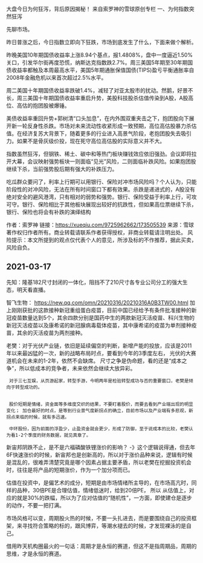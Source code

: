 
大盘今日为何狂泻，背后原因揭秘！
来自索罗神的雪球原创专栏
一、为何指数突然狂泻

先聊市场。

昨日普涨之后，今日指数立即向下狂跌，市场到底发生了什么，下面来做个解析。

昨晚美国10年期国债收益率上涨8.94个基点，报1.4808%，盘中一度逼近1.50%关口，引发华尔街再度恐慌，纳斯达克指数跌2.7%。周三美国5年期至30年期国债收益率都触及本周最高水平，美国5年期通胀保值国债(TIPS)盈亏平衡通胀率自2008年金融危机以来首次超过2.5%水平。

周二美国十年期国债收益率跌破1.4%，减轻了对亚太股市的扰动。然鹅，好景不长，周三美国十年期国债收益率重启升势，美股科技股杀估值传染到A股，A股高位、高估的抱团股被爆锤。

美债收益率重回升势+郭树清“口头加息”，在内外围双重夹击之下，抱团股向下展开新一轮反身性杀跌。市场对未来流动性收紧形成一致预期，高位高估股暴力杀估值。在经济复苏大背景下，随着更多的行业进入高景气阶段，老抱团股失去吸引力。如果不是骨灰级价投，现在死守高位高估股的实际意义并不大。

指数虽然狂泻，但钢铁、稀土、碳中和等热门板块赚钱效应依旧强劲。会议即将拉开大幕，会议映射强势板块一则面临“见光”风险，二则面临补跌风险。如果抱团股继续下杀，当前强势股后期有强大的补跌压力。

吃瓜群众要问了，利率上行期可以用银行、保险对冲市场风险吗？个人认为，只能阶段性的对冲风险，无法在所有时间窗口下都有效果。杀跌是递进式的，A股没有绝对安全的避风港湾，只有相对的弱势和强势。银行、保险受益于利率上行，可攻可守。银行、保险相比于其他板块展现出较好的抗跌性，但如果高位票继续下杀，银行、保险也将会有补跌的演绎结构



作者：索罗神
链接：https://xueqiu.com/9725962662/173505539
来源：雪球
著作权归作者所有。商业转载请联系作者获得授权，非商业转载请注明出处。
风险提示：本文所提到的观点仅代表个人的意见，所涉及标的不作推荐，据此买卖，风险自负。



## 2021-03-17 

先知：隆基182尺寸封闭的一体化，阻挡不了210尺寸各专业公司分工的强大生态，明天看直播。

智飞生物： https://new.qq.com/omn/20210316/20210316A0B3TW00.html
加上刚刚获批的这款接种新冠重组蛋白疫苗，目前中国已经给予有条件批准接种的新冠疫苗数量达到5个，其余四款分别是国药中生的两款新冠灭活疫苗、科兴生物的新冠灭活疫苗以及康希诺的新冠腺病毒载体疫苗，其中康希诺的疫苗为单剂接种疫苗，其余的灭活疫苗为两剂接种。

老樊：对于光伏产业链，依旧是延续偏空的判断，新增产能的投放，应该是2011年以来最凶猛的一次，新的战略布局时点，要看到今年的3季度左右，
     光伏的大赛道机会在未来的1-2年，依然不会缺席。 
     尺寸之争是伪命题，看的还是“成本之争”，所以低成本的竞争者，未来依然会继续大放异彩。 

     对于三七互娱，从页游起家，转型手游，今明两年是检验转型成功与否的重要窗口，老樊是倾向于转型成功的。 


     股价短期是情绪，资金面等多维度交织的结果，不要盯着股价，而要去看到产业端出现的明显变化； 加仓最好的时点，是等到行业景气度新拐点的确立，目前市场以及产业端有多悲观，新拐点来临的时候，就有多迅速。 

     中环股份，因为前面的浮盈少，止盈资金就会更少，形成了防御，至于说成本的比较，老樊认为看1-2个季度的财务数据，就见真章了。    

新宙邦阴跌不止，是不是六福磷酸铁锂涨价的影响？
-》这个逻辑说得通，但去年6F快速涨价的时候，新宙邦也是创新高的，所以对于涨价品种来说，逻辑有时候是混乱的，很难弄清楚究竟是哪个因素占据主要矛盾，所以老樊在挖掘投资机会时，往往是将产品的短期涨价，作为一个加分项而已。 

估值在投资中，是偏艺术的成分，短期是由市场情绪所主导的，在市场高亢时，同样的品种，30倍PE是合理估值，情绪低迷时，给到20倍PE， 所以
从估值上，对应的就是30%的跌幅，所以为了应对估值的“随机性”，一方面，即使建仓是逐步的动作，不要一把打满。 


市场风格可以变，周期股火热的时候，不要一头扎进去，而是要围绕自己的投资框架，来寻找符合策略的标的，跟风博弈，等潮水褪去的时候，才发现裸泳的是自己。 

借用昨天机构圈最火的一句话：周期才是永恒的赛道，但这不是指周期品，周期的思维，才是永恒的赛道。 






















